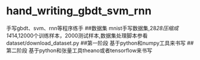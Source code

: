 # hand_writing_gbdt_svm_rnn
手写gbdt、svm、rnn等程序练手
##数据集
mnist手写数据集,28*28压缩成14*14,12000个训练样本，2000测试样本,数据集处理脚本参看dataset/download_dataset.py
##第一阶段
基于python和numpy工具来书写
##第二阶段
基于python和张量工具theano或者tensorflow来书写

